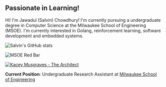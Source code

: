 
## Passionate in Learning!

Hi! I'm Jawadul (Salvin) Chowdhury! I'm currently pursuing a undergraduate degree in Computer Science at the Milwaukee School of Engineering (MSOE). I'm currently interested in Golang, reinforcement learning, software development and embedded systems. 

![Salvin's GitHub stats](https://github-readme-stats.vercel.app/api?username=chowdhuryj-github&theme=radical&bg_color=000000&text_color=ffffff&icon_color=9E1B32&border_radius=10&hide_border=true)

![MSOE Red Bar](https://via.placeholder.com/1200x10/9E1B32/9E1B32)

[![Kacey Musgraves - The Architect](https://spotify-github-readme.vercel.app/api/spotify?track=5jplLqx4Tk0L2xx4v5aVpa)](https://open.spotify.com/track/5jplLqx4Tk0L2xx4v5aVpa)



**Current Position**: Undergraduate Research Assistant at [Milwaukee School of Engineering](https://www.msoe.edu/)
